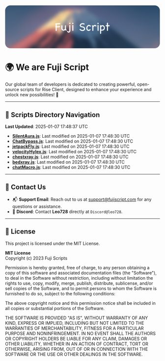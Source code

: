![Banner](.github/b.webp)

# 🌍 **We are Fuji Script**

Our global team of developers is dedicated to creating powerful, open-source scripts for Rise Client, designed to enhance your experience and unlock new possibilities! 🌟

---
<!-- SCRIPTS_NAVIGATION_START -->
## 📂 **Scripts Directory Navigation**

**Last Updated**: 2025-01-07 17:48:37 UTC

- **[SilentAura.js](scripts/SilentAura.js)**: Last modified on 2025-01-07 17:48:30 UTC
- **[ChatBypass.js](scripts/ChatBypass.js)**: Last modified on 2025-01-07 17:48:30 UTC
- **[jetpackFly.js](scripts/jetpackFly.js)**: Last modified on 2025-01-07 17:48:30 UTC
- **[velocityHylex.js](scripts/velocityHylex.js)**: Last modified on 2025-01-07 17:48:30 UTC
- **[chestxray.js](scripts/chestxray.js)**: Last modified on 2025-01-07 17:48:30 UTC
- **[bedxray.js](scripts/bedxray.js)**: Last modified on 2025-01-07 17:48:30 UTC
- **[chatMacro.js](scripts/chatMacro.js)**: Last modified on 2025-01-07 17:48:30 UTC

<!-- SCRIPTS_NAVIGATION_END -->

---

## 💬 **Contact Us**  
- 📬 **Support Email**: Reach out to us at [support@fujiscript.com](mailto:support@fujiscript.com) for any questions or assistance.  
- 💬 **Discord**: Contact **Leo728** directly at `Discord@leo728`.

---

## 📜 **License**

This project is licensed under the MIT License.  

**MIT License**  
Copyright (c) 2023 Fuji Scripts  

Permission is hereby granted, free of charge, to any person obtaining a copy of this software and associated documentation files (the "Software"), to deal in the Software without restriction, including without limitation the rights to use, copy, modify, merge, publish, distribute, sublicense, and/or sell copies of the Software, and to permit persons to whom the Software is furnished to do so, subject to the following conditions:  

The above copyright notice and this permission notice shall be included in all copies or substantial portions of the Software.  

THE SOFTWARE IS PROVIDED "AS IS", WITHOUT WARRANTY OF ANY KIND, EXPRESS OR IMPLIED, INCLUDING BUT NOT LIMITED TO THE WARRANTIES OF MERCHANTABILITY, FITNESS FOR A PARTICULAR PURPOSE AND NONINFRINGEMENT. IN NO EVENT SHALL THE AUTHORS OR COPYRIGHT HOLDERS BE LIABLE FOR ANY CLAIM, DAMAGES OR OTHER LIABILITY, WHETHER IN AN ACTION OF CONTRACT, TORT OR OTHERWISE, ARISING FROM, OUT OF OR IN CONNECTION WITH THE SOFTWARE OR THE USE OR OTHER DEALINGS IN THE SOFTWARE.  
